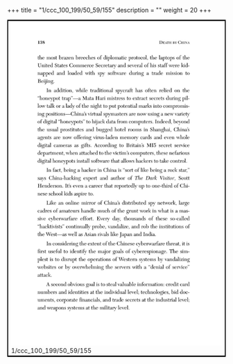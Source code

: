 +++
title = "1/ccc_100_199/50_59/155"
description = ""
weight = 20
+++

<table style="border:2px solid black;max-width:800px;max-height:800px;" 
><tr><td><img class="center-fit-jpg"
src="/jpg_/out_jpg_dbc_155.jpg"  >1/ccc_100_199/50_59/155</img></td></tr></table>